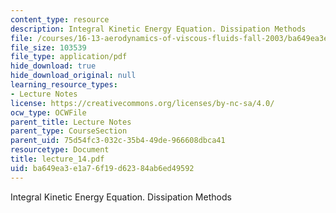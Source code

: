 ```yaml
---
content_type: resource
description: Integral Kinetic Energy Equation. Dissipation Methods
file: /courses/16-13-aerodynamics-of-viscous-fluids-fall-2003/ba649ea3e1a76f19d62384ab6ed49592_lecture_14.pdf
file_size: 103539
file_type: application/pdf
hide_download: true
hide_download_original: null
learning_resource_types:
- Lecture Notes
license: https://creativecommons.org/licenses/by-nc-sa/4.0/
ocw_type: OCWFile
parent_title: Lecture Notes
parent_type: CourseSection
parent_uid: 75d54fc3-032c-35b4-49de-966608dbca41
resourcetype: Document
title: lecture_14.pdf
uid: ba649ea3-e1a7-6f19-d623-84ab6ed49592
---
```

Integral Kinetic Energy Equation. Dissipation Methods